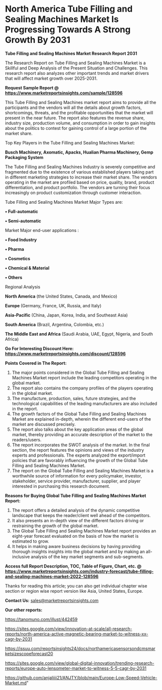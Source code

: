 # North America Tube Filling and Sealing Machines Market Is Progressing Towards A Strong Growth By 2031

<strong>Tube Filling and Sealing Machines Market Research Report 2031</strong>

The Research Report on Tube Filling and Sealing Machines Market is a Skillful and Deep Analysis of the Present Situation and Challenges. This research report also analyzes other important trends and market drivers that will affect market growth over 2025-2031.

<strong>Request Sample Report @ <a href=https://www.marketreportsinsights.com/sample/128596>https://www.marketreportsinsights.com/sample/128596</a></strong>

This Tube Filling and Sealing Machines market report aims to provide all the participants and the vendors will all the details about growth factors, shortcomings, threats, and the profitable opportunities that the market will present in the near future. The report also features the revenue share, industry size, production volume, and consumption in order to gain insights about the politics to contest for gaining control of a large portion of the market share.

Top Key Players in the Tube Filling and Sealing Machines Market:

<strong>Busch Machinery, Axomatic, Apacks, Hualian Pharma Machinery, Gemp Packaging System</strong>

The Tube Filling and Sealing Machines Industry is severely competitive and fragmented due to the existence of various established players taking part in different marketing strategies to increase their market share. The vendors operating in the market are profiled based on price, quality, brand, product differentiation, and product portfolio. The vendors are turning their focus increasingly on product customization through customer interaction.

Tube Filling and Sealing Machines Market Major Types are:

<strong>• Full-automatic

• Semi-automatic</strong>

Market Major end-user applications :

<strong>• Food Industry

• Pharma

• Cosmetics

• Chemical & Material

• Others</strong>

Regional Analysis

</u><strong><b>North America</b></strong> (the United States, Canada, and Mexico)

<strong><b>Europe </b></strong>(Germany, France, UK, Russia, and Italy)

<strong><b>Asia-Pacific</b></strong> (China, Japan, Korea, India, and Southeast Asia)

<strong><b>South America</b></strong> (Brazil, Argentina, Colombia, etc.)

<strong><b>The Middle East and Africa</b></strong> (Saudi Arabia, UAE, Egypt, Nigeria, and South Africa)

<strong>Go For Interesting Discount Here: <a href=https://www.marketreportsinsights.com/discount/128596>https://www.marketreportsinsights.com/discount/128596</a></strong>

<strong>Points Covered in The Report:</strong>
<ol>
  <li>The major points considered in the Global Tube Filling and Sealing Machines Market report include the leading competitors operating in the global market.</li>
  <li>The report also contains the company profiles of the players operating in the global market.</li>
  <li>The manufacture, production, sales, future strategies, and the technological capabilities of the leading manufacturers are also included in the report.</li>
  <li>The growth factors of the Global Tube Filling and Sealing Machines Market are explained in-depth, wherein the different end-users of the market are discussed precisely.</li>
  <li>The report also talks about the key application areas of the global market, thereby providing an accurate description of the market to the readers/users.</li>
  <li>The report incorporates the SWOT analysis of the market. In the final section, the report features the opinions and views of the industry experts and professionals. The experts analyzed the export/import policies that are favorably influencing the growth of the Global Tube Filling and Sealing Machines Market.</li>
  <li>The report on the Global Tube Filling and Sealing Machines Market is a worthwhile source of information for every policymaker, investor, stakeholder, service provider, manufacturer, supplier, and player interested in purchasing this research document.</li>
</ol>
<strong>Reasons for Buying Global Tube Filling and Sealing Machines Market Report:</strong>

<ol>
  <li>The report offers a detailed analysis of the dynamic competitive landscape that keeps the reader/client well ahead of the competitors.</li>
  <li>It also presents an in-depth view of the different factors driving or restraining the growth of the global market.</li>
  <li>The Global Tube Filling and Sealing Machines Market report provides an eight-year forecast evaluated on the basis of how the market is estimated to grow.</li>
  <li>It helps in making aware business decisions by having providing thorough insights insights into the global market and by making an all-inclusive analysis of the key market segments and sub-segments.</li>
</ol>
<strong>Access full Report Description, TOC, Table of Figure, Chart, etc. @ <a href=https://www.marketreportsinsights.com/industry-forecast/tube-filling-and-sealing-machines-market-2022-128596>https://www.marketreportsinsights.com/industry-forecast/tube-filling-and-sealing-machines-market-2022-128596</a></strong>


Thanks for reading this article; you can also get individual chapter wise section or region wise report version like Asia, United States, Europe.

<strong>Contact Us:</strong>
sales@marketreportsinsights.com

<strong>Our other reports:</strong>

<a href=https://tanomuno.com/illust/442459>https://tanomuno.com/illust/442459</a>

<a href=https://sites.google.com/view/innovation-at-scale/all-research-reports/north-america-active-magnetic-bearing-market-to-witness-xx-cagr-by-2031>https://sites.google.com/view/innovation-at-scale/all-research-reports/north-america-active-magnetic-bearing-market-to-witness-xx-cagr-by-2031</a>

<a href=https://issuu.com/reportsinsights24/docs/northamericasensorsondcmsmarketsizescopeforecast20>https://issuu.com/reportsinsights24/docs/northamericasensorsondcmsmarketsizescopeforecast20</a>

<a href=https://sites.google.com/view/global-digital-innovation/trending-research-reports/europe-auto-lensometer-market-to-witness-5-5-cagr-by-2031>https://sites.google.com/view/global-digital-innovation/trending-research-reports/europe-auto-lensometer-market-to-witness-5-5-cagr-by-2031</a>

<a href=https://github.com/anjaliiii21/ANJTY/blob/main/Europe-Low-Speed-Vehicle-Market.md>https://github.com/anjaliiii21/ANJTY/blob/main/Europe-Low-Speed-Vehicle-Market.md</a>"
